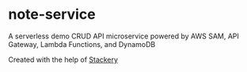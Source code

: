 # note-service

A serverless demo CRUD API microservice powered by AWS SAM, API Gateway, Lambda Functions, and DynamoDB

Created with the help of [Stackery](https://www.stackery.io/)
